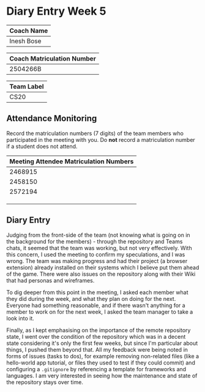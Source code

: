 # Diary Entry Week 5

| Coach Name |
| ---------- |
| Inesh Bose |

| Coach Matriculation Number |
| -------------------------- |
| 2504266B                   |

| Team Label |
| ---------- |
| CS20       |

## Attendance Monitoring

Record the matriculation numbers (7 digits) of the team members who participated in the meeting with you.  Do **not** record a matriculation number if a student does not attend.

| Meeting Attendee Matriculation Numbers |
| -------------------------------------- |
| 2468915                                |
| 2458150                                |
| 2572194                                |
|                                        |
|                                        |
|                                        |

## Diary Entry

<!-- Diary entries are marked on a pass/fail basis and are intended to help you build evidence for designing your PIA. If you make a reasonable attempt at the diary each week then you will receive the full mark for the diary. Use the diary to record your observations about the Level 3 Team Projects. Each diary entry should describe issues that you were asked to help with during the laboratory by your project team and the advice you gave to resolve the problem. Consider how the evidence from the diary entry might inform the design of your PIA, as well as any recommendations for changing the delivery of the course in light of the issue raised. -->

Judging from the front-side of the team (not knowing what is going on in the background for the members) - through the repository and Teams chats, it seemed that the team was working, but not very effectively. With this concern, I used the meeting to confirm my speculations, and I was wrong. The team was making progress and had their project (a browser extension) already installed on their systems which I believe put them ahead of the game. There were also issues on the repository along with their Wiki that had personas and wireframes.

To dig deeper from this point in the meeting, I asked each member what they did during the week, and what they plan on doing for the next. Everyone had something reasonable, and if there wasn't anything for a member to work on for the next week, I asked the team manager to take a look into it.

Finally, as I kept emphasising on the importance of the remote repository state, I went over the condition of the repository which was in a decent state considering it's only the first few weeks, but since I'm particular about things, I pushed them beyond that. All my feedback were being noted in forms of issues (tasks to dos), for example removing non-related files (like a hello-world app tutorial, or files they used to test if they could commit) and configuring a `.gitignore` by referencing a template for frameworks and languages. I am very interested in seeing how the maintenance and state of the repository stays over time.
